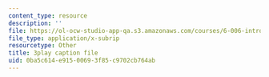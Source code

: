 ```yaml
---
content_type: resource
description: ''
file: https://ol-ocw-studio-app-qa.s3.amazonaws.com/courses/6-006-introduction-to-algorithms-fall-2011/0ba5c614e91500693f85c9702cb764ab_eGSXsaJ-BlY.srt
file_type: application/x-subrip
resourcetype: Other
title: 3play caption file
uid: 0ba5c614-e915-0069-3f85-c9702cb764ab
---
```

